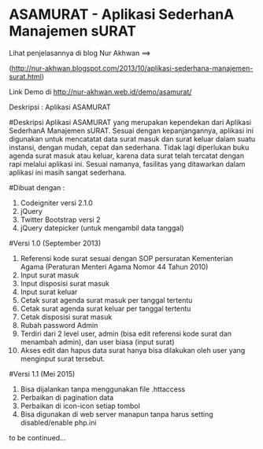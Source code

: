 # ASAMURAT - Aplikasi SederhanA Manajemen sURAT


Lihat penjelasannya di blog Nur Akhwan ==> 

(http://nur-akhwan.blogspot.com/2013/10/aplikasi-sederhana-manajemen-surat.html)



Link Demo di http://nur-akhwan.web.id/demo/asamurat/


Deskripsi : 
Aplikasi ASAMURAT 


#Deskripsi
Aplikasi ASAMURAT yang merupakan kependekan dari Aplikasi SederhanA Manajemen sURAT. Sesuai dengan kepanjangannya, aplikasi ini digunakan untuk mencatatat data surat masuk dan surat keluar dalam suatu instansi, dengan mudah, cepat dan sederhana. Tidak lagi diperlukan buku agenda surat masuk atau keluar, karena data surat telah tercatat dengan rapi melalui aplikasi ini. Sesuai namanya, fasilitas yang ditawarkan dalam aplikasi ini masih sangat sederhana. 

#Dibuat dengan :
1. Codeigniter versi 2.1.0
2. jQuery
3. Twitter Bootstrap versi 2
4. jQuery datepicker (untuk mengambil data tanggal)

#Versi 1.0 (September 2013)
1. Referensi kode surat sesuai dengan SOP persuratan Kementerian Agama (Peraturan Menteri Agama Nomor 44 Tahun 2010)
2. Input surat masuk
3. Input disposisi surat masuk
4. Input surat keluar
5. Cetak surat agenda surat masuk per tanggal tertentu
6. Cetak surat agenda surat keluar per tanggal tertentu
7. Cetak disposisi surat masuk
8. Rubah password Admin
9. Terdiri dari 2 level user, admin (bisa edit referensi kode surat dan menambah admin), dan user biasa (input surat)
10. Akses edit dan hapus data surat hanya bisa dilakukan oleh user yang menginput surat tersebut.

#Versi 1.1 (Mei 2015)
1. Bisa dijalankan tanpa menggunakan file .httaccess
2. Perbaikan di pagination data
3. Perbaikan di icon-icon setiap tombol
4. Bisa digunakan di web server manapun tanpa harus setting disabled/enable php.ini


to be continued...
